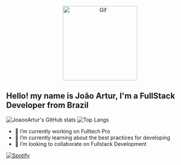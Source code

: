 <p align="center">
  <img width="200" src="https://i.pinimg.com/originals/eb/c2/7c/ebc27c80db850034ea426ebefff35c94.gif" alt="Gif">
</p>

## Hello! my name is João Artur, I'm a FullStack Developer from Brazil

![JoaooArtur's GitHub stats](https://github-readme-stats.vercel.app/api?username=joaooartur&show_icons=true&theme=dark&hide_border=true&bg_color=161b22)
![Top Langs](https://github-readme-stats.vercel.app/api/top-langs/?username=matheustambosi&layout=compact&theme=dark&langs_count=10&hide_border=true&bg_color=161b22)

- 🔭 I’m currently working on Fulltech Pro
- 🌱 I’m currently learning about the best practices for developing
- 👯 I’m looking to collaborate on Fullstack Development

[![Spotify](https://joaooartur.vercel.app/api/spotify)](https://open.spotify.com/user/JoaooArtur)
